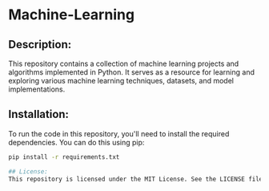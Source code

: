 # Machine-Learning

## Description:
This repository contains a collection of machine learning projects and algorithms implemented in Python. It serves as a resource for learning and exploring various machine learning techniques, datasets, and model implementations.

## Installation:
To run the code in this repository, you'll need to install the required dependencies. You can do this using pip:

```bash
pip install -r requirements.txt

## License:
This repository is licensed under the MIT License. See the LICENSE file for details.
